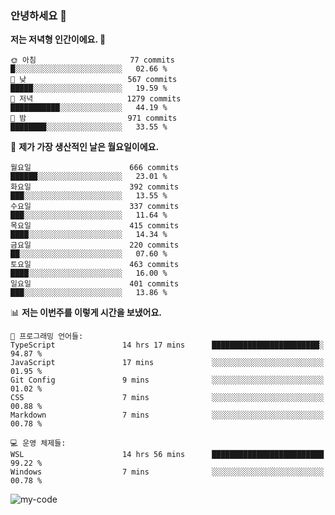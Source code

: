### 안녕하세요 👋

<!--START_SECTION:waka-->
**저는 저녁형 인간이에요. 🦉** 

```text
🌞 아침                     77 commits          █░░░░░░░░░░░░░░░░░░░░░░░░   02.66 % 
🌆 낮　                     567 commits         █████░░░░░░░░░░░░░░░░░░░░   19.59 % 
🌃 저녁                     1279 commits        ███████████░░░░░░░░░░░░░░   44.19 % 
🌙 밤　                     971 commits         ████████░░░░░░░░░░░░░░░░░   33.55 % 
```
📅 **제가 가장 생산적인 날은 월요일이에요.** 

```text
월요일                      666 commits         ██████░░░░░░░░░░░░░░░░░░░   23.01 % 
화요일                      392 commits         ███░░░░░░░░░░░░░░░░░░░░░░   13.55 % 
수요일                      337 commits         ███░░░░░░░░░░░░░░░░░░░░░░   11.64 % 
목요일                      415 commits         ████░░░░░░░░░░░░░░░░░░░░░   14.34 % 
금요일                      220 commits         ██░░░░░░░░░░░░░░░░░░░░░░░   07.60 % 
토요일                      463 commits         ████░░░░░░░░░░░░░░░░░░░░░   16.00 % 
일요일                      401 commits         ███░░░░░░░░░░░░░░░░░░░░░░   13.86 % 
```


📊 **저는 이번주를 이렇게 시간을 보냈어요.** 

```text
💬 프로그래밍 언어들: 
TypeScript               14 hrs 17 mins      ████████████████████████░   94.87 % 
JavaScript               17 mins             ░░░░░░░░░░░░░░░░░░░░░░░░░   01.95 % 
Git Config               9 mins              ░░░░░░░░░░░░░░░░░░░░░░░░░   01.02 % 
CSS                      7 mins              ░░░░░░░░░░░░░░░░░░░░░░░░░   00.88 % 
Markdown                 7 mins              ░░░░░░░░░░░░░░░░░░░░░░░░░   00.78 % 

💻 운영 체제들: 
WSL                      14 hrs 56 mins      █████████████████████████   99.22 % 
Windows                  7 mins              ░░░░░░░░░░░░░░░░░░░░░░░░░   00.78 % 
```


<!--END_SECTION:waka-->

![my-code](https://user-images.githubusercontent.com/84620459/224267854-2a193d7d-cbb4-45a1-96cb-c7441507a91e.gif)


<!-- [![Chigomuh's GitHub stats](https://github-readme-stats.vercel.app/api?username=chigomuh&theme=vision-friendly-dark)](https://github.com/anuraghazra/github-readme-stats) -->
<!--
**chigomuh/chigomuh** is a ✨ _special_ ✨ repository because its `README.md` (this file) appears on your GitHub profile.

Here are some ideas to get you started:

- 🔭 I’m currently working on ...
- 🌱 I’m currently learning ...
- 👯 I’m looking to collaborate on ...
- 🤔 I’m looking for help with ...
- 💬 Ask me about ...
- 📫 How to reach me: ...
- 😄 Pronouns: ...
- ⚡ Fun fact: ...
-->
